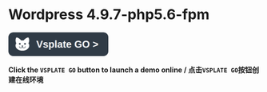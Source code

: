 # Wordpress 4.9.7-php5.6-fpm

<a href="https://www.vsplate.com/?docker-compose=https://github.com/vsplate/dcenvs/wordpress/4.9.7-php5.6-fpm"><img alt="VSPLATE GO" src="https://raw.githubusercontent.com/vsplate/images/master/vsgo_btn.png" width="200px"></a>

**Click the `VSPLATE GO` button to launch a demo online / 点击`VSPLATE GO`按钮创建在线环境**